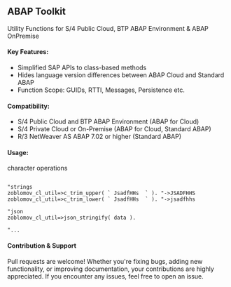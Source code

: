 ## ABAP Toolkit
Utility Functions for S/4 Public Cloud, BTP ABAP Environment & ABAP OnPremise

#### Key Features:
* Simplified SAP APIs to class-based methods
* Hides language version differences between ABAP Cloud and Standard ABAP
* Function Scope: GUIDs, RTTI, Messages, Persistence etc.

#### Compatibility:
* S/4 Public Cloud and BTP ABAP Environment (ABAP for Cloud)
* S/4 Private Cloud or On-Premise (ABAP for Cloud, Standard ABAP)
* R/3 NetWeaver AS ABAP 7.02 or higher (Standard ABAP)

#### Usage:

character operations
```abap

"strings
zoblomov_cl_util=>c_trim_upper( ` JsadfHHs  ` ). "->JSADFHHS
zoblomov_cl_util=>c_trim_lower( ` JsadfHHs  ` ). "->jsadfhhs

"json
zoblomov_cl_util=>json_stringify( data ).

"...
```

#### Contribution & Support
Pull requests are welcome! Whether you're fixing bugs, adding new functionality, or improving documentation, your contributions are highly appreciated. If you encounter any issues, feel free to open an issue.
